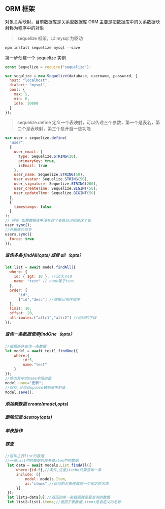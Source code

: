 ## ORM 框架

对象关系映射，目前数据库是关系型数据库 ORM 主要是把数据库中的关系数据映射称为程序中的对象

> sequelize 框架，以 mysql 为驱动

```javascript
npm install sequelize mysql --save
```

第一步创建一个 sequelize 实例

```javascript
const Sequelize = require("sequelize");

var sequlize = new Sequelize(database, username, password, {
  host: "localhost",
  dialect: "mysql",
  pool: {
    max: 5,
    min: 0,
    idle: 30000
  }
});
```

> sequelize.define 定义一个表映射，可以传递三个参数，第一个是表名，第二个是表映射，第三个是开启一些功能

```js
var user = sequelize.define(
  "user",
  {
    user_email: {
      type: Sequelize.STRING(20),
      primaryKey: true,
      isEmail: true
    },
    user_name: Sequelize.STRING(50),
    user_avatar: Sequelize.STRING(50),
    user_signature: Sequelize.STRING(200),
    user_createTime: Sequelize.BIGINT(50),
    user_updateTime: Sequelize.BIGINT(50)
  },
  {
    timestamps: false
  }
);
// 同步 如果数据库中没有这个表会自动创建这个表
user.sync();
//先删除后同步
users.sync({
  force: true
});
```

##### 查询多条 findAll(opts) 或者 all（opts）

```js
let list = await model.findAll({
  where: {
    id: { $gt: 10 }, //id大于10
    name: "test" // name等于test
  },
  order: [
      "id",
      ["id","desc"] //根据id倒序排序
  ],
  limit: 10,
  offset: 20,
  attributes:["attr1","attr2"] //返回的字段
});
```

##### 查询一条数据使用findOne（opts）

```js
//根据条件查询一条数据
let model = await test1.findOne({
	where:{
		id:5,
		name:"test"
	}
});
//修改其中的name字段的值
model.name="更新";
//保存,会自动update数据库中的值
model.save();
```

##### 添加新数据 create(model,opts)


##### 删除记录 destroy(opts)


##### 单表操作




##### 联查
```js
//查询主表list的数据
//一条list中的数据对应多条item中的数据
 let data = await models.List.findAll({
	 where:{id:5},//条件,这里jiashe只需查询一条
     include: [{
         model: models.Item,
         as:"items",//返回的对象修改成一个固定的名称
     }]
 });
 let list1=data[0];//返回的第一条数据就是要查询的数据
 let list2=list1.items;//返回子表数据,items是自定义的名称
```